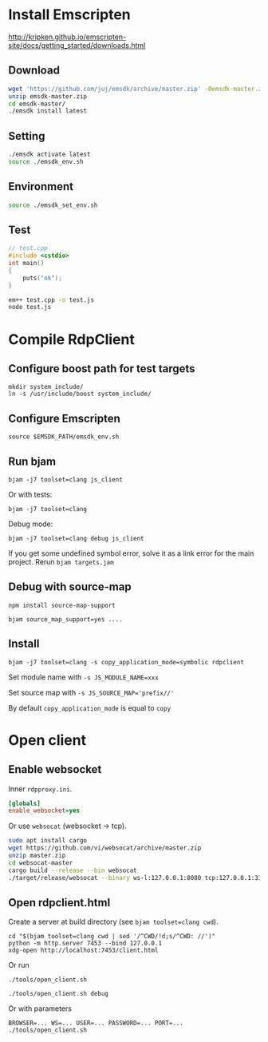 # Install Emscripten

http://kripken.github.io/emscripten-site/docs/getting_started/downloads.html

## Download

```bash
wget 'https://github.com/juj/emsdk/archive/master.zip' -Oemsdk-master.zip
unzip emsdk-master.zip
cd emsdk-master/
./emsdk install latest
```

## Setting

```bash
./emsdk activate latest
source ./emsdk_env.sh
```

## Environment

```bash
source ./emsdk_set_env.sh
```

## Test

```cpp
// test.cpp
#include <cstdio>
int main()
{
    puts("ok");
}
```

```bash
em++ test.cpp -o test.js
node test.js
```


# Compile RdpClient

## Configure boost path for test targets

    mkdir system_include/
    ln -s /usr/include/boost system_include/

## Configure Emscripten

    source $EMSDK_PATH/emsdk_env.sh


## Run bjam

    bjam -j7 toolset=clang js_client

Or with tests:

    bjam -j7 toolset=clang

Debug mode:

    bjam -j7 toolset=clang debug js_client

If you get some undefined symbol error, solve it as a link error for the main
project. Rerun `bjam targets.jam`

## Debug with source-map

    npm install source-map-support

    bjam source_map_support=yes ....


## Install

    bjam -j7 toolset=clang -s copy_application_mode=symbolic rdpclient

Set module name with `-s JS_MODULE_NAME=xxx`

Set source map with `-s JS_SOURCE_MAP='prefix//'`

By default `copy_application_mode` is equal to `copy`


# Open client

## Enable websocket

Inner `rdpproxy.ini`.

```ini
[globals]
enable_websocket=yes
```

Or use `websocat` (websocket -> tcp).

```bash
sudo apt install cargo
wget https://github.com/vi/websocat/archive/master.zip
unzip master.zip
cd websocat-master
cargo build --release --bin websocat
./target/release/websocat --binary ws-l:127.0.0.1:8080 tcp:127.0.0.1:3389
```

## Open rdpclient.html

Create a server at build directory (see `bjam toolset=clang cwd`).

    cd "$(bjam toolset=clang cwd | sed '/^CWD/!d;s/^CWD: //')"
    python -m http.server 7453 --bind 127.0.0.1
    xdg-open http://localhost:7453/client.html

Or run

    ./tools/open_client.sh

    ./tools/open_client.sh debug

Or with parameters

    BROWSER=... WS=... USER=... PASSWORD=... PORT=... ./tools/open_client.sh
